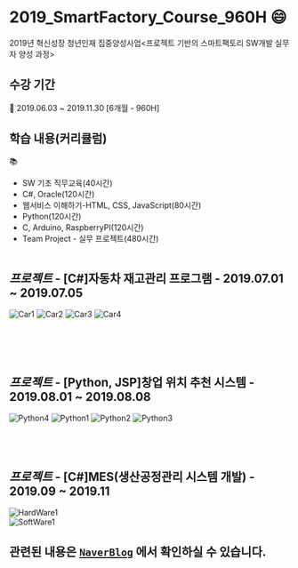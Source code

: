 # 2019_SmartFactory_Course_960H :smile:  
2019년 혁신성장 청년인재 집중양성사업<프로젝트 기반의 스마트팩토리 SW개발 실무자 양성 과정>  

## 수강 기간
:calendar: 2019.06.03 ~ 2019.11.30 [6개월 - 960H]

## 학습 내용(커리큘럼)
:books:  
* SW 기초 직무교육(40시간)  
* C#, Oracle(120시간)  
* 웹서비스 이해하기-HTML, CSS, JavaScript(80시간)  
* Python(120시간)  
* C, Arduino, RaspberryPI(120시간)
* Team Project - 실무 프로젝트(480시간)
<br><br>
## *프로젝트* - [C#]자동차 재고관리 프로그램 - 2019.07.01 ~ 2019.07.05
![Car1](https://user-images.githubusercontent.com/50076031/67653235-eb011d80-f98b-11e9-90d9-759f4ae6caed.PNG)
![Car2](https://user-images.githubusercontent.com/50076031/67653236-eb99b400-f98b-11e9-92c6-b38ba8deebb3.PNG)
![Car3](https://user-images.githubusercontent.com/50076031/67653237-eb99b400-f98b-11e9-9ea0-e30fdcbbb4e3.PNG)
![Car4](https://user-images.githubusercontent.com/50076031/67653238-eb99b400-f98b-11e9-9e68-37ffb63bbbc8.PNG)  
<br><br><br><br>  
## *프로젝트* - [Python, JSP]창업 위치 추천 시스템 - 2019.08.01 ~ 2019.08.08
![Python4](https://user-images.githubusercontent.com/50076031/67653336-4af7c400-f98c-11e9-924c-dfa4ee1ea9a6.PNG)
![Python1](https://user-images.githubusercontent.com/50076031/67653337-4af7c400-f98c-11e9-9861-711c1e13cf19.PNG)
![Python2](https://user-images.githubusercontent.com/50076031/67653338-4af7c400-f98c-11e9-842a-e3f9cf9d9651.PNG)
![Python3](https://user-images.githubusercontent.com/50076031/67653339-4b905a80-f98c-11e9-893e-caf3a50e41a0.PNG)
<br><br><br><br>  
## *프로젝트* - [C#]MES(생산공정관리 시스템 개발) - 2019.09 ~ 2019.11
![HardWare1](https://user-images.githubusercontent.com/50076031/67630425-99dd2500-f8ca-11e9-91dd-a0353d877fcf.PNG)  
![SoftWare1](https://user-images.githubusercontent.com/50076031/67630426-9a75bb80-f8ca-11e9-8b00-e881b16a0c39.PNG)  

##  관련된 내용은 [`NaverBlog`] 에서 확인하실 수 있습니다.  
[`NaverBlog`]: https://blog.naver.com/zzang9ha/221553547483
